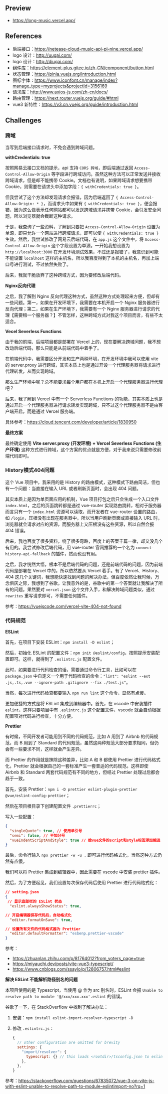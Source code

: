 ## Preview

- https://long-music.vercel.app/



## References

- 后端接口：https://netease-cloud-music-api-pi-nine.vercel.app/
- logo 设计：http://uugai.com/
- logo 设计：http://diugai.com/
- 组件库：https://element-plus.gitee.io/zh-CN/component/button.html
- 状态管理：https://pinia.vuejs.org/introduction.html
- 图标字体：https://www.iconfont.cn/manage/index?manage_type=myprojects&projectId=3156169
- 请求库：http://www.axios-js.com/zh-cn/docs/
- 路由管理：https://next.router.vuejs.org/guide/#html
- vue3 新特性：https://v3.cn.vuejs.org/guide/introduction.html



## Challenges

### 跨域

当写到后端接口请求时，不免会遇到跨域问题。

**withCredentials: true**

按照网易云接口文档的提示，api 支持 `CORS 跨域`，即后端通过返回 `Access-Control-Allow-Origin` 等字段进行跨域访问。虽然这种方法可以正常发送并接收跨域请求，但是却不能携带 Cookie。文档也有说明，如果跨域请求想要携带 Cookie，则需要在请求头中添加字段：`{ withCredentials: true }`。

但我尝试了这个方法却发现请求会报错，因为后端返回了 `{ Access-Control-Allow-Origin: * }`，而请求头中如果有 `{ withCredentials: true }`，便会报错，因为这么做表示任何网站都可以发送跨域请求并携带 Cookie，会引发安全问题，所以浏览器就会截断这种请求。

于是，我查询了一些资料，了解到只要把 `Access-Control-Allow-Origin` 设置为单源，即只允许一个网站进行跨域请求，即可以使 `{ withCredentials: true }` 生效。然后，我尝试修改了网易云后端代码，在 `app.js` 这个文件中，将 `Access-Control-Allow-Origin` 这个字段设置为单源。一开始我想设置为 `http://localhost:3000` 在开发环境测试效果，不过还是报错了，我意识到可能不能设置 `localhost` 这样的主机名，所以我百度得到了本机的主机名，再加上端口号进行测试，不过依然失败了。

后来，我就干脆放弃了这种跨域方式，因为要修改后端代码。

**Nginx反向代理**

之后，我了解到 Nginx 反向代理这种方式，虽然这种方式处理起来方便，但却有一些问题。第一，如果在开发环境下，我需要在本机开启一个 Nginx 服务器进行反向代理；第二，如果在生产环境下，我需要有一个 Nginx 服务器进行请求的代理【需要租一个服务器？】不管怎样，这种跨域方式对我这个项目而言，有些不太适合。

**Vecel Severless Functions**

由于我的前端、后端项目都是部署在 Vercel 上的，现在要解决跨域问题，我不想改动后端代码，那么只能是从前端代码中着手了。

在前端代码中，我需要区分开发和生产两种环境，在开发环境中我可以使用 vite 的 server.proxy 进行跨域，其实本质上也是通过开设一个代理服务器将请求进行代理转发，从而实现跨域。

那么生产环境中呢？总不能要求每个用户都在本机上开启一个代理服务器进行代理吧？

后来，我了解到 Vercel 中有一个 Serverless Functions 的功能，其实本质上也是通过开启一个代理服务器进行请求转发实现跨域，只不过这个代理服务器不是由客户端开启，而是通过 Vercel 服务端。

具体参考：https://cloud.tencent.com/developer/article/1830950

**最终方案**

最终确定使用 **Vite server.proxy (开发环境) + Vercel Severless Functions (生产环境)** 这种方式进行跨域，这个方案的优点就是方便，对于我来说只需要修改前端代码即可。



### History模式404问题

这个 Vue 项目中，我采用的是 History 的路由模式，这种模式下路由简洁，但也有一个问题：当直接在输入 URL 或者刷新页面时，会出现 404 问题。

其实本质上是因为单页面应用的机制，Vue 项目打包之后只会生成一个入口文件 `index.html`，之后的页面跳转都是通过 vue-router 实现路由跳转，相对于服务器而言只有一个 `index.html` 资源可以读取，而开发者在 vue-router 设置的路由，如 `/login`，压根没有出现在服务器中，所以当用户刷新页面或直接输入 URL 时，浏览器就会请求对应的资源，而服务器上又压根没有这些资源，所以自然会报 404 错误。

后来，我也百度了很多资料，绕了很多弯路，百度上的答案千篇一律，却又没几个有用的。我尝试修改后端代码，用 vue-router 官网推荐的一个名为 `connect-history-api-fallback` 的插件，然而也没有用。

之后，我才恍然大悟，根本不是后端代码的问题，还是前端代码的问题，因为前端代码是部署在 Vercel 中的，所以依然要从 Vercel 着手。有了 Vercel、History、404 这几个关键词，我想能快速找到问题的解决办法，但百度依然让我时候，万念俱灰之际，我想到了谷歌。让我意外的是，谷歌中的第一个答案就让我解决了所有的问题。果然要对 `vercel.json` 这个文件入手，和解决跨域问题类似，通过 `rewrites` 重写请求即可，不需要任何插件。

参考：https://vuejscode.com/vercel-vite-404-not-found



### 代码规范

**ESLint**

首先，在项目下安装 ESLint：`npm install -D eslint`；

然后，初始化 ESLint 的配置文件：`npm init @eslint/config`，按照提示安装配置即可。这样，就得到了 `.eslintrc.js` 配置文件。

此时，如果要进行代码检查的话，需要通过命令行工具，比如可以在 `package.json` 中自定义一个用于代码检查的命令：`"lint": "eslint --ext .js,.ts,.vue --ignore-path .gitignore --fix ./test.js"`。

当然，每次进行代码检查都要输入 `npm run lint` 这个命令，显然有点傻。

更加便捷的方式是将 ESLint 集成到编辑器中。首先，在 vscode 中安装插件 `eslint`，这样只要项目中有 `.eslintrc.js` 这个配置文件，vscode 就会自动根据配置项对代码进行检查，十分方便。

**Prettier**

有时候，不同开发者可能用到不同的代码规范，比如 A 用到了 Airbnb 的代码规范，而 B 用到了 Standard 的代码规范，虽然这两种规范大部分要求相同，但仍会有一些要求不同，这样就会产生差异。

而 Prettier 的作用就是抹除这种差异，比如 A 和 B 都使用 Prettier 进行代码格式化，Prettier 就会根据自己的一套标准产生一套普适的代码规范。这样即使 Airbnb 和 Standard 两套代码规范有不同的地方，但经过 Prettier 处理过后都会趋于一致。

首先，安装 Prettier：`npm i -D prettier eslint-plugin-prettier @vue/eslint-config-prettier`；

然后在项目根目录下创建配置文件 `.prettierrc`；

写入一些配置：

```json
{
  "singleQuote": true, // 使用单引号
  "semi": false, // 不加分号
  "vueIndentScriptAndStyle": true // 给vue文件的script和style标签添加缩进
}
```

最后，命令行输入 `npx prettier -w -u .` 即可进行代码格式化，当然这种方式仍然有点傻。

我们可以将 Prettier 集成到编辑器中，因此需要在 vscode 中安装 prettier 插件。

然后，为了方便起见，我们设置每次保存代码后使用 Prettier 进行代码格式化：

```json
// setting.json
{
 // 显示底部栏的 ESLint 状态
  "eslint.alwaysShowStatus": true, 

// 开启编辑器保存代码后，自动格式化
  "editor.formatOnSave": true,

// 设置所有文件的代码格式器为 Prettier
  "editor.defaultFormatter": "esbenp.prettier-vscode" 
}
```

参考：

- https://zhuanlan.zhihu.com/p/81764012?from_voters_page=true
- https://miyauchi.dev/posts/vite-vue3-typescript/
- https://www.cnblogs.com/ssaylo/p/12806757.html#eslint

**解决 ESLint 不能解析路径别名的问题**

本项目使用的是 Typescript，当使用 @ 作为 src 别名时，ESLint 会报 `Unable to resolve path to module '@/xxx/xxx.xxx'.eslint` 的错误。

谷歌了一下，在 StackOverflow 中找到了解决办法：

1. 安装：`npm install eslint-import-resolver-typescript -D`

2. 修改 `.eslintrc.js`：

   ```js
   {
     // other configuration are omitted for brevity
     settings: {
       "import/resolver": {
         typescript: {} // this loads <rootdir>/tsconfig.json to eslint
       },
     },
   }
   ```

参考：https://stackoverflow.com/questions/67835072/vue-3-on-vite-js-with-eslint-unable-to-resolve-path-to-module-eslintimport-no?rq=1

